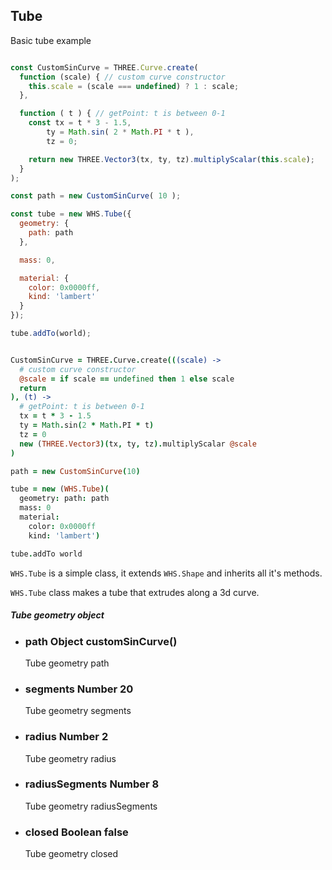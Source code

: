 <h2 class="ws" id="tube">Tube</h2>

<div class="blockTitle h3">Basic tube example</div>

```javascript

const CustomSinCurve = THREE.Curve.create(
  function (scale) { // custom curve constructor
    this.scale = (scale === undefined) ? 1 : scale;
  },

  function ( t ) { // getPoint: t is between 0-1
    const tx = t * 3 - 1.5,
        ty = Math.sin( 2 * Math.PI * t ),
        tz = 0;

    return new THREE.Vector3(tx, ty, tz).multiplyScalar(this.scale);
  }
);

const path = new CustomSinCurve( 10 );

const tube = new WHS.Tube({
  geometry: {
    path: path
  },

  mass: 0,

  material: {
    color: 0x0000ff,
    kind: 'lambert'
  }
});

tube.addTo(world);

```

```coffeescript

CustomSinCurve = THREE.Curve.create(((scale) ->
  # custom curve constructor
  @scale = if scale == undefined then 1 else scale
  return
), (t) ->
  # getPoint: t is between 0-1
  tx = t * 3 - 1.5
  ty = Math.sin(2 * Math.PI * t)
  tz = 0
  new (THREE.Vector3)(tx, ty, tz).multiplyScalar @scale
)

path = new CustomSinCurve(10)

tube = new (WHS.Tube)(
  geometry: path: path
  mass: 0
  material:
    color: 0x0000ff
    kind: 'lambert')

tube.addTo world

```
`WHS.Tube` is a simple class, it extends `WHS.Shape` and inherits all it's methods.

`WHS.Tube` class makes a tube that extrudes along a 3d curve.

<div class="params" id="tube-geometry">
  <h5>Tube geometry object <a href="#tube-geometry" class="anchor"></a></h5>
  <ul>
    <li id="tube-geometry-path">
      <h3><a href="#tube-geometry-path" class="anchor"></a> path
        <span class="type">Object</span>
        <span class="default">customSinCurve()</span>
      </h3>
      <p>Tube geometry path</p>
    </li>
    <li id="tube-geometry-segments">
      <h3><a href="#tube-geometry-segments" class="anchor"></a> segments
        <span class="type">Number</span>
        <span class="default">20</span>
      </h3>
      <p>Tube geometry segments</p>
    </li>
    <li id="tube-geometry-radius">
      <h3><a href="#tube-geometry-radius" class="anchor"></a> radius
        <span class="type">Number</span>
        <span class="default">2</span>
      </h3>
      <p>Tube geometry radius</p>
    </li>
    <li id="tube-geometry-radiusSegments">
      <h3><a href="#tube-geometry-radiusSegments" class="anchor"></a> radiusSegments
        <span class="type">Number</span>
        <span class="default">8</span>
      </h3>
      <p>Tube geometry radiusSegments</p>
    </li>
    <li id="tube-geometry-closed">
      <h3><a href="#tube-geometry-closed" class="anchor"></a> closed
        <span class="type">Boolean</span>
        <span class="default">false</span>
      </h3>
      <p>Tube geometry closed</p>
    </li>
  </ul>
</div>
